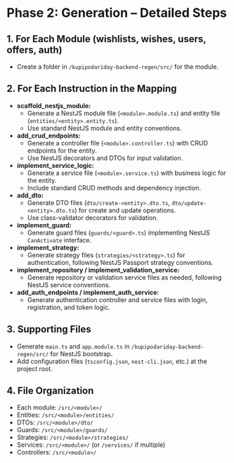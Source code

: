 # Phase 2: Generation – Detailed Steps

## 1. For Each Module (wishlists, wishes, users, offers, auth)
- Create a folder in `/kupipodariday-backend-regen/src/` for the module.

## 2. For Each Instruction in the Mapping
- **scaffold_nestjs_module:**
  - Generate a NestJS module file (`<module>.module.ts`) and entity file (`entities/<entity>.entity.ts`).
  - Use standard NestJS module and entity conventions.
- **add_crud_endpoints:**
  - Generate a controller file (`<module>.controller.ts`) with CRUD endpoints for the entity.
  - Use NestJS decorators and DTOs for input validation.
- **implement_service_logic:**
  - Generate a service file (`<module>.service.ts`) with business logic for the entity.
  - Include standard CRUD methods and dependency injection.
- **add_dto:**
  - Generate DTO files (`dto/create-<entity>.dto.ts`, `dto/update-<entity>.dto.ts`) for create and update operations.
  - Use class-validator decorators for validation.
- **implement_guard:**
  - Generate guard files (`guards/<guard>.ts`) implementing NestJS `CanActivate` interface.
- **implement_strategy:**
  - Generate strategy files (`strategies/<strategy>.ts`) for authentication, following NestJS Passport strategy conventions.
- **implement_repository / implement_validation_service:**
  - Generate repository or validation service files as needed, following NestJS service conventions.
- **add_auth_endpoints / implement_auth_service:**
  - Generate authentication controller and service files with login, registration, and token logic.

## 3. Supporting Files
- Generate `main.ts` and `app.module.ts` in `/kupipodariday-backend-regen/src/` for NestJS bootstrap.
- Add configuration files (`tsconfig.json`, `nest-cli.json`, etc.) at the project root.

## 4. File Organization
- Each module: `/src/<module>/`
- Entities: `/src/<module>/entities/`
- DTOs: `/src/<module>/dto/`
- Guards: `/src/<module>/guards/`
- Strategies: `/src/<module>/strategies/`
- Services: `/src/<module>/` (or `/services/` if multiple)
- Controllers: `/src/<module>/` 
